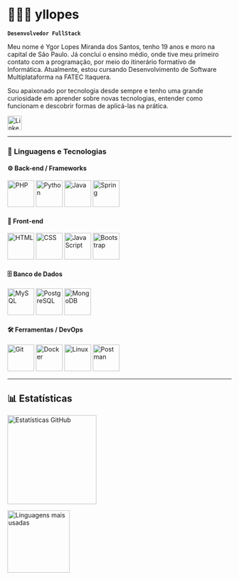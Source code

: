 # 🧑🏻‍💻 yllopes

**`Desenvolvedor FullStack`**

Meu nome é Ygor Lopes Miranda dos Santos, tenho 19 anos e moro na capital de São Paulo. Já concluí o ensino médio, onde tive meu primeiro contato com a programação, por meio do itinerário formativo de Informática. Atualmente, estou cursando Desenvolvimento de Software Multiplataforma na FATEC Itaquera.

Sou apaixonado por tecnologia desde sempre e tenho uma grande curiosidade em aprender sobre novas tecnologias, entender como funcionam e descobrir formas de aplicá-las na prática.

<p align="left">
  <a href="https://www.linkedin.com/in/ygorlopes/">
    <img width="32px" alt="LinkedIn" title="LinkedIn" src="https://cdn-icons-png.flaticon.com/512/145/145807.png"/>
  </a>
</p>

---

### 🤖 Linguagens e Tecnologias

#### ⚙️ Back-end / Frameworks

<p align="left">
  <img src="https://cdn.jsdelivr.net/gh/devicons/devicon@latest/icons/php/php-original.svg" width="60px" title="PHP"/>
  <img src="https://cdn.jsdelivr.net/gh/devicons/devicon@latest/icons/python/python-original.svg" width="60px" title="Python"/>
  <img src="https://cdn.jsdelivr.net/gh/devicons/devicon@latest/icons/java/java-original.svg" width="60px" title="Java"/>
  <img src="https://cdn.jsdelivr.net/gh/devicons/devicon@latest/icons/spring/spring-original-wordmark.svg" width="60px" title="Spring"/>
</p>

#### 🎨 Front-end

<p align="left">
  
  <img src="https://cdn.jsdelivr.net/gh/devicons/devicon@latest/icons/html5/html5-original.svg" width="60px" title="HTML"/>
  <img src="https://cdn.jsdelivr.net/gh/devicons/devicon@latest/icons/css3/css3-original.svg" width="60px" title="CSS"/>
  <img src="https://cdn.jsdelivr.net/gh/devicons/devicon@latest/icons/javascript/javascript-original.svg" width="60px" title="JavaScript"/>
  <img src="https://cdn.jsdelivr.net/gh/devicons/devicon@latest/icons/bootstrap/bootstrap-original.svg" width="60px" title="Bootstrap"/>
</p>


#### 🗄️ Banco de Dados

<p align="left">
  <img src="https://cdn.jsdelivr.net/gh/devicons/devicon@latest/icons/mysql/mysql-plain-wordmark.svg" width="60px" title="MySQL"/>
  <img src="https://cdn.jsdelivr.net/gh/devicons/devicon@latest/icons/postgresql/postgresql-plain-wordmark.svg" width="60px" title="PostgreSQL"/>
  <img src="https://cdn.jsdelivr.net/gh/devicons/devicon@latest/icons/mongodb/mongodb-plain-wordmark.svg" width="60px" title="MongoDB"/>
</p>

#### 🛠️ Ferramentas / DevOps

<p align="left">
  <img src="https://cdn.jsdelivr.net/gh/devicons/devicon@latest/icons/git/git-original.svg" width="60px" title="Git"/>
  <img src="https://cdn.jsdelivr.net/gh/devicons/devicon@latest/icons/docker/docker-plain.svg" width="60px" title="Docker"/>
  <img src="https://cdn.jsdelivr.net/gh/devicons/devicon@latest/icons/linux/linux-original.svg" width="60px" title="Linux"/>
  <img src="https://cdn.jsdelivr.net/gh/devicons/devicon@latest/icons/postman/postman-original.svg" width="60px" title="Postman"/>
</p>


---

## 📊 Estatísticas

<p align="left">
  <img 
    src="https://github-readme-stats.vercel.app/api?username=yllopes&show_icons=true&theme=dark&include_all_commits=true&locale=pt-br" 
    height="200"
    alt="Estatísticas GitHub"
  />
</p>

<p align="left">
  <img 
    src="https://github-readme-stats.vercel.app/api/top-langs/?username=yllopes&theme=dark&layout=compact&custom_title=Tecnologias&langs_count=10"
    height="140"
    alt="Linguagens mais usadas"
  />
</p>
